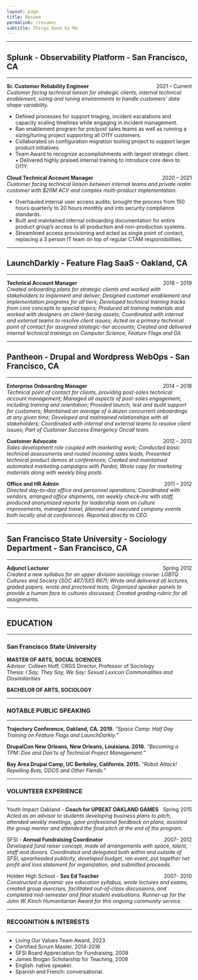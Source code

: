 ```yaml
---
layout: page
title: Resume
permalink: /resume/
subtitle: Things Done by Me
---
```



***
## Splunk - Observability Platform - San Francisco, CA
---------------

**Sr. Customer Reliability Engineer**  <span style="float: right; ">2021 – Current</span>  
_Customer facing technical liaison for strategic clients, internal technical enablement, sizing and tuning environments to handle customers' data shape variability._

- Defined processes for support triaging, incident escalations and capacity scaling timelines while engaging in incident management.
- Ran enablement program for pre/post sales teams as well as running a sizing/tuning project supporting all O11Y customers.
- Collaborated on configuration migration tooling project to support larger product initiatives. 
- Team Award to recognize accomplishments with largest strategic client. • Delivered highly praised internal training to introduce core devs to O11Y.

**Cloud Technical Account Manager**  <span style="float: right; ">2020 – 2021</span>  
_Customer facing technical liaison between internal teams and private realm customer with $20M ACV and complex multi-product implementation._

- Overhauled internal user access audits; brought the process from 150 hours quarterly to 20 hours monthly and into security compliance standards.
- Built and maintained internal onboarding documentation for entire product group’s access to all production and non-production systems.
- Streamlined access provisioning and acted as single point of contact, replacing a 3 person IT team on top of regular CTAM responsibilities.

***
## LaunchDarkly - Feature Flag SaaS - Oakland, CA
---------------

**Technical Account Manager**  <span style="float: right; ">2018 – 2019</span>  
_Created onboarding plans for strategic clients and worked with stakeholders to implement and deliver; Designed customer enablement and implementation programs for all tiers; Developed technical training tracks from core concepts to special topics; Produced all training materials and worked with designers on client-facing assets; Coordinated with internal and external teams to resolve client issues; Acted as a primary technical point of contact for assigned strategic-tier accounts; Created and delivered internal technical trainings on Computer Science, Feature Flags and Git._

***
## Pantheon - Drupal and Wordpress WebOps - San Francisco, CA
---------------

**Enterprise Onboarding Manager**  <span style="float: right; ">2014 – 2018</span>  
_Technical point of contact for clients, providing post-sales technical account management; Managed all aspects of post-sales engagement, including training and orientation; Provided launch, test and audit support for customers; Maintained an average of a dozen concurrent onboardings at any given time; Developed and maintained relationships with all stakeholders; Coordinated with internal and external teams to resolve client issues; Part of Customer Success Emergency Oncall team._


**Customer Advocate** <span style="float: right; ">2012 – 2013</span>  
_Sales development role coupled with marketing work; Conducted basic technical assessments and routed incoming sales leads; Presented technical product demos at conferences; Created and maintained automated marketing campaigns with Pardot; Wrote copy for marketing materials along with weekly blog posts._

**Office and HR Admin** <span style="float: right; ">2011 – 2012</span>  
_Directed day-to-day office and personnel operations; Coordinated with vendors, arranged
office shipments, ran weekly check-ins with staff, produced anonymized reports for
leadership team on culture improvements, managed travel, planned and executed
company events both locally and at conferences. Reported directly to CEO._

***
## San Francisco State University - Sociology Department - San Francisco, CA
---------------

**Adjunct Lecturer** <span style="float: right; ">Spring 2012</span>
<br>_Created a new syllabus for an upper division sociology course: LGBTQ Cultures and Society (SOC 467/SXS 667); Wrote and delivered all lectures, graded papers, wrote and proctored tests; Organized speaker panels to provide a human face to cultures discussed; Created grading rubric for all assignments._

***
## EDUCATION
---------------

### San Francisco State University  
**MASTER OF ARTS, SOCIAL SCIENCES** 
<br>Advisor: Colleen Hoff, CRGS Director, Professor of Sociology<br>
Thesis: *I Say, They Say, We Say: Sexual Lexicon Commonalities and Dissimilarities*  

**BACHELOR OF ARTS, SOCIOLOGY** 

***
### NOTABLE PUBLIC SPEAKING
---------------
**Trajectory Conference, Oakland, CA. 2019.**
*“Space Camp: Half Day Training on Feature Flags and LaunchDarkly.”*

**DrupalCon New Orleans, New Orleans, Louisiana. 2016.**
*“Becoming a TPM: Dos and Don’ts of Technical Project Management.”*

**Bay Area Drupal Camp, UC Berkeley, California. 2015.**
*“Robot Attack! Repelling Bots, DDOS and Other Fiends.”*

***
### VOLUNTEER EXPERIENCE
---------------
Youth Impact Oakland - **Coach for UPBEAT OAKLAND GAMES** <span style="float: right; "> Spring 2015</span>
 <br>_Acted as an advisor to students developing business plans to pitch, attended weekly meetings, gave professional feedback on plans, assisted the group mentor and attended the final pitch at the end of the program._

SFSI - **Annual Fundraising Coordinator** <span style="float: right; ">2007- 2012</span>  
_Developed fund raiser concept, made all arrangements with space, talent, staff and donors. Coordinated and delegated both within and outside of SFSI, spearheaded publicity, developed budget, ran event, put together net profit and loss statement for organization, and submitted proceeds._

Holden High School - **Sex Ed Teacher** <span style="float: right; ">2007- 2010</span>  
_Constructed a dynamic sex education syllabus, wrote lectures and exams, created group exercises, facilitated out-of-class discussions, and completed mid-semester and final student evaluations. Runner-up for the John W. Kinch Humanitarian Award for this ongoing community service._

***
### RECOGNITION & INTERESTS
---------------
- Living Our Values Team Award, 2023
- Certified Scrum Master, 2014-2016
- SFSI Board Appreciation for Fundraising, 2009
- James Brogan Scholarship for Teaching, 2008
- English: native speaker.
- Spanish and French: conversational.
